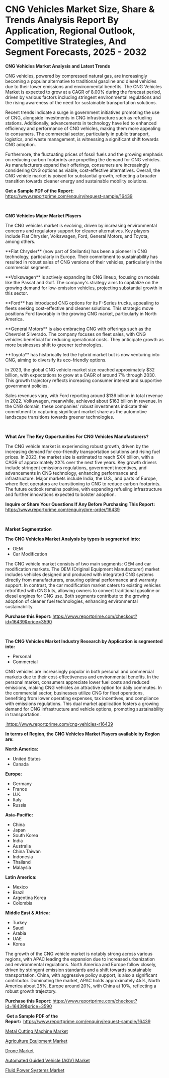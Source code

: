 <p><h1>CNG Vehicles Market Size, Share & Trends Analysis Report By Application, Regional Outlook, Competitive Strategies, And Segment Forecasts, 2025 - 2032</h1></p><p><strong>CNG Vehicles Market Analysis and Latest Trends</strong></p>
<p><p>CNG vehicles, powered by compressed natural gas, are increasingly becoming a popular alternative to traditional gasoline and diesel vehicles due to their lower emissions and environmental benefits. The CNG Vehicles Market is expected to grow at a CAGR of 8.00% during the forecast period, driven by various factors including stringent environmental regulations and the rising awareness of the need for sustainable transportation solutions. </p><p>Recent trends indicate a surge in government initiatives promoting the use of CNG, alongside investments in CNG infrastructure such as refueling stations. Additionally, advancements in technology have led to enhanced efficiency and performance of CNG vehicles, making them more appealing to consumers. The commercial sector, particularly in public transport, logistics, and waste management, is witnessing a significant shift towards CNG adoption. </p><p>Furthermore, the fluctuating prices of fossil fuels and the growing emphasis on reducing carbon footprints are propelling the demand for CNG vehicles. As manufacturers expand their offerings, consumers are increasingly considering CNG options as viable, cost-effective alternatives. Overall, the CNG vehicle market is poised for substantial growth, reflecting a broader transition towards cleaner energy and sustainable mobility solutions.</p></p>
<p><strong>Get a Sample PDF of the Report:&nbsp;</strong> <a href="https://www.reportprime.com/enquiry/request-sample/16439?utm_campaign=3047&utm_medium=2&utm_source=Github&utm_content=ia&utm_term=17032025&utm_id=cng-vehicles">https://www.reportprime.com/enquiry/request-sample/16439</a></p>
<p>&nbsp;</p>
<p><strong>CNG Vehicles Major Market Players</strong></p>
<p><p>The CNG vehicles market is evolving, driven by increasing environmental concerns and regulatory support for cleaner alternatives. Key players include Fiat Chrysler, Volkswagen, Ford, General Motors, and Toyota, among others.</p><p>**Fiat Chrysler** (now part of Stellantis) has been a pioneer in CNG technology, particularly in Europe. Their commitment to sustainability has resulted in robust sales of CNG versions of their vehicles, particularly in the commercial segment.</p><p>**Volkswagen** is actively expanding its CNG lineup, focusing on models like the Passat and Golf. The company's strategy aims to capitalize on the growing demand for low-emission vehicles, projecting substantial growth in this sector.</p><p>**Ford** has introduced CNG options for its F-Series trucks, appealing to fleets seeking cost-effective and cleaner solutions. This strategic move positions Ford favorably in the growing CNG market, particularly in North America.</p><p>**General Motors** is also embracing CNG with offerings such as the Chevrolet Silverado. The company focuses on fleet sales, with CNG vehicles beneficial for reducing operational costs. They anticipate growth as more businesses shift to greener technologies.</p><p>**Toyota** has historically led the hybrid market but is now venturing into CNG, aiming to diversify its eco-friendly options. </p><p>In 2023, the global CNG vehicle market size reached approximately $32 billion, with expectations to grow at a CAGR of around 7% through 2030. This growth trajectory reflects increasing consumer interest and supportive government policies.</p><p>Sales revenues vary, with Ford reporting around $136 billion in total revenue in 2022. Volkswagen, meanwhile, achieved about $163 billion in revenue. In the CNG domain, these companies' robust investments indicate their commitment to capturing significant market share as the automotive landscape transitions towards greener technologies.</p></p>
<p>&nbsp;</p>
<p><strong>What Are The Key Opportunities For CNG Vehicles Manufacturers?</strong></p>
<p><p>The CNG vehicle market is experiencing robust growth, driven by the increasing demand for eco-friendly transportation solutions and rising fuel prices. In 2023, the market size is estimated to reach $XX billion, with a CAGR of approximately XX% over the next five years. Key growth drivers include stringent emissions regulations, government incentives, and advancements in CNG technology, enhancing performance and infrastructure. Major markets include India, the U.S., and parts of Europe, where fleet operators are transitioning to CNG to reduce carbon footprints. The future outlook remains positive, with expanding refueling infrastructure and further innovations expected to bolster adoption.</p></p>
<p><strong>Inquire or Share Your Questions If Any Before Purchasing This Report:</strong> <a href="https://www.reportprime.com/enquiry/pre-order/16439?utm_campaign=3047&utm_medium=2&utm_source=Github&utm_content=ia&utm_term=17032025&utm_id=cng-vehicles">https://www.reportprime.com/enquiry/pre-order/16439</a></p>
<p>&nbsp;</p>
<p><strong>Market Segmentation</strong></p>
<p><strong>The CNG Vehicles Market Analysis by types is segmented into:</strong></p>
<p><ul><li>OEM</li><li>Car Modification</li></ul></p>
<p><p>The CNG vehicle market consists of two main segments: OEM and car modification markets. The OEM (Original Equipment Manufacturer) market includes vehicles designed and produced with integrated CNG systems directly from manufacturers, ensuring optimal performance and warranty support. In contrast, the car modification market caters to existing vehicles retrofitted with CNG kits, allowing owners to convert traditional gasoline or diesel engines for CNG use. Both segments contribute to the growing adoption of cleaner fuel technologies, enhancing environmental sustainability.</p></p>
<p><strong>Purchase this Report:&nbsp;</strong><a href="https://www.reportprime.com/checkout?id=16439&price=3590&utm_campaign=3047&utm_medium=2&utm_source=Github&utm_content=ia&utm_term=17032025&utm_id=cng-vehicles">https://www.reportprime.com/checkout?id=16439&price=3590</a></p>
<p>&nbsp;</p>
<p><strong>The CNG Vehicles Market Industry Research by Application is segmented into:</strong></p>
<p><ul><li>Personal</li><li>Commercial</li></ul></p>
<p><p>CNG vehicles are increasingly popular in both personal and commercial markets due to their cost-effectiveness and environmental benefits. In the personal market, consumers appreciate lower fuel costs and reduced emissions, making CNG vehicles an attractive option for daily commutes. In the commercial sector, businesses utilize CNG for fleet operations, benefiting from lower operating expenses, tax incentives, and compliance with emissions regulations. This dual market application fosters a growing demand for CNG infrastructure and vehicle options, promoting sustainability in transportation.</p></p>
<p><a href="https://www.reportprime.com/cng-vehicles-r16439?utm_campaign=3047&utm_medium=2&utm_source=Github&utm_content=ia&utm_term=17032025&utm_id=cng-vehicles">&nbsp;https://www.reportprime.com/cng-vehicles-r16439</a></p>
<p><strong>In terms of Region, the CNG Vehicles Market Players available by Region are:</strong></p>
<p>
    <p> <strong> North America: </strong>
        <ul>
            <li>United States</li>
            <li>Canada</li>
        </ul>
        </p> 
    <p> <strong> Europe: </strong>
        <ul>
            <li>Germany</li>
            <li>France</li>
            <li>U.K.</li>
            <li>Italy</li>
            <li>Russia</li>
        </ul>
        </p> 
    <p> <strong> Asia-Pacific: </strong>
        <ul>
            <li>China</li>
            <li>Japan</li>
            <li>South Korea</li>
            <li>India</li>
            <li>Australia</li>
            <li>China Taiwan</li>
            <li>Indonesia</li>
            <li>Thailand</li>
            <li>Malaysia</li>
        </ul>
        </p> 
    <p> <strong> Latin America: </strong>
        <ul>
            <li>Mexico</li>
            <li>Brazil</li>
            <li>Argentina Korea</li>
            <li>Colombia</li>
        </ul>
        </p> 
    <p> <strong> Middle East & Africa: </strong>
        <ul>
            <li>Turkey</li>
            <li>Saudi</li>
            <li>Arabia</li>
            <li>UAE</li>
            <li>Korea</li>
        </ul>
    </p>
    </p>
<p><p>The growth of the CNG vehicle market is notably strong across various regions, with APAC leading the expansion due to increased urbanization and environmental regulations. North America and Europe follow closely, driven by stringent emission standards and a shift towards sustainable transportation. China, with aggressive policy support, is also a significant contributor. Dominating the market, APAC holds approximately 45%, North America about 25%, Europe around 20%, with China at 10%, reflecting a robust growth trajectory.</p></p>
<p><strong>Purchase this Report: </strong><a href="https://www.reportprime.com/checkout?id=16439&price=3590&utm_campaign=3047&utm_medium=2&utm_source=Github&utm_content=ia&utm_term=17032025&utm_id=cng-vehicles">https://www.reportprime.com/checkout?id=16439&price=3590</a></p>
<p>&nbsp;<strong>Get a Sample PDF of the Report:&nbsp;&nbsp;</strong><a href="https://www.reportprime.com/enquiry/request-sample/16439?utm_campaign=3047&utm_medium=2&utm_source=Github&utm_content=ia&utm_term=17032025&utm_id=cng-vehicles">https://www.reportprime.com/enquiry/request-sample/16439</a></p>
<p><strong></strong></p>
<p><p><a href="https://www.linkedin.com/pulse/metal-cutting-machine-market-includes-complete-analysis-size-growing-98ite?utm_campaign=3047&utm_medium=2&utm_source=Github&utm_content=ia&utm_term=17032025&utm_id=cng-vehicles">Metal Cutting Machine Market</a></p><p><a href="https://www.linkedin.com/pulse/agriculture-equipment-market-future-analysis-its-size-technology-yedje?utm_campaign=3047&utm_medium=2&utm_source=Github&utm_content=ia&utm_term=17032025&utm_id=cng-vehicles">Agriculture Equipment Market</a></p><p><a href="https://www.linkedin.com/pulse/global-growth-drone-market-projected-95-cagr-industry-tryxe?utm_campaign=3047&utm_medium=2&utm_source=Github&utm_content=ia&utm_term=17032025&utm_id=cng-vehicles">Drone Market</a></p><p><a href="https://www.linkedin.com/pulse/investigating-automated-guided-vehicle-agv-market-size-projected-qcqwe?utm_campaign=3047&utm_medium=2&utm_source=Github&utm_content=ia&utm_term=17032025&utm_id=cng-vehicles">Automated Guided Vehicle (AGV) Market</a></p><p><a href="https://www.linkedin.com/pulse/fluid-power-systems-market-investigation-industry-evolution-8g2ee?utm_campaign=3047&utm_medium=2&utm_source=Github&utm_content=ia&utm_term=17032025&utm_id=cng-vehicles">Fluid Power Systems Market</a></p></p>